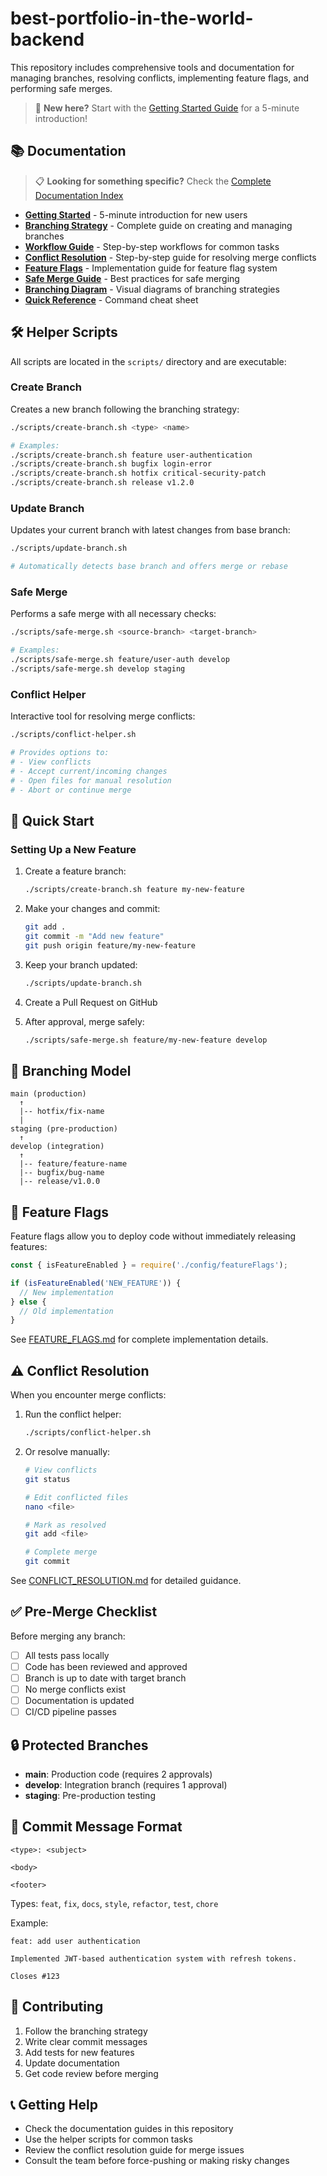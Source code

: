 # best-portfolio-in-the-world-backend

This repository includes comprehensive tools and documentation for managing branches, resolving conflicts, implementing feature flags, and performing safe merges.

> 🚀 **New here?** Start with the [Getting Started Guide](GETTING_STARTED.md) for a 5-minute introduction!

## 📚 Documentation

> 📋 **Looking for something specific?** Check the [Complete Documentation Index](INDEX.md)

- **[Getting Started](GETTING_STARTED.md)** - 5-minute introduction for new users
- **[Branching Strategy](BRANCHING_STRATEGY.md)** - Complete guide on creating and managing branches
- **[Workflow Guide](WORKFLOW_GUIDE.md)** - Step-by-step workflows for common tasks
- **[Conflict Resolution](CONFLICT_RESOLUTION.md)** - Step-by-step guide for resolving merge conflicts
- **[Feature Flags](FEATURE_FLAGS.md)** - Implementation guide for feature flag system
- **[Safe Merge Guide](SAFE_MERGE_GUIDE.md)** - Best practices for safe merging
- **[Branching Diagram](BRANCHING_DIAGRAM.md)** - Visual diagrams of branching strategies
- **[Quick Reference](QUICK_REFERENCE.md)** - Command cheat sheet

## 🛠️ Helper Scripts

All scripts are located in the `scripts/` directory and are executable:

### Create Branch
Creates a new branch following the branching strategy:
```bash
./scripts/create-branch.sh <type> <name>

# Examples:
./scripts/create-branch.sh feature user-authentication
./scripts/create-branch.sh bugfix login-error
./scripts/create-branch.sh hotfix critical-security-patch
./scripts/create-branch.sh release v1.2.0
```

### Update Branch
Updates your current branch with latest changes from base branch:
```bash
./scripts/update-branch.sh

# Automatically detects base branch and offers merge or rebase
```

### Safe Merge
Performs a safe merge with all necessary checks:
```bash
./scripts/safe-merge.sh <source-branch> <target-branch>

# Examples:
./scripts/safe-merge.sh feature/user-auth develop
./scripts/safe-merge.sh develop staging
```

### Conflict Helper
Interactive tool for resolving merge conflicts:
```bash
./scripts/conflict-helper.sh

# Provides options to:
# - View conflicts
# - Accept current/incoming changes
# - Open files for manual resolution
# - Abort or continue merge
```

## 🚀 Quick Start

### Setting Up a New Feature

1. Create a feature branch:
   ```bash
   ./scripts/create-branch.sh feature my-new-feature
   ```

2. Make your changes and commit:
   ```bash
   git add .
   git commit -m "Add new feature"
   git push origin feature/my-new-feature
   ```

3. Keep your branch updated:
   ```bash
   ./scripts/update-branch.sh
   ```

4. Create a Pull Request on GitHub

5. After approval, merge safely:
   ```bash
   ./scripts/safe-merge.sh feature/my-new-feature develop
   ```

## 🔀 Branching Model

```
main (production)
  ↑
  |-- hotfix/fix-name
  |
staging (pre-production)
  ↑
develop (integration)
  ↑
  |-- feature/feature-name
  |-- bugfix/bug-name
  |-- release/v1.0.0
```

## 🎯 Feature Flags

Feature flags allow you to deploy code without immediately releasing features:

```javascript
const { isFeatureEnabled } = require('./config/featureFlags');

if (isFeatureEnabled('NEW_FEATURE')) {
  // New implementation
} else {
  // Old implementation
}
```

See [FEATURE_FLAGS.md](FEATURE_FLAGS.md) for complete implementation details.

## ⚠️ Conflict Resolution

When you encounter merge conflicts:

1. Run the conflict helper:
   ```bash
   ./scripts/conflict-helper.sh
   ```

2. Or resolve manually:
   ```bash
   # View conflicts
   git status
   
   # Edit conflicted files
   nano <file>
   
   # Mark as resolved
   git add <file>
   
   # Complete merge
   git commit
   ```

See [CONFLICT_RESOLUTION.md](CONFLICT_RESOLUTION.md) for detailed guidance.

## ✅ Pre-Merge Checklist

Before merging any branch:

- [ ] All tests pass locally
- [ ] Code has been reviewed and approved
- [ ] Branch is up to date with target branch
- [ ] No merge conflicts exist
- [ ] Documentation is updated
- [ ] CI/CD pipeline passes

## 🔒 Protected Branches

- **main**: Production code (requires 2 approvals)
- **develop**: Integration branch (requires 1 approval)
- **staging**: Pre-production testing

## 📝 Commit Message Format

```
<type>: <subject>

<body>

<footer>
```

Types: `feat`, `fix`, `docs`, `style`, `refactor`, `test`, `chore`

Example:
```
feat: add user authentication

Implemented JWT-based authentication system with refresh tokens.

Closes #123
```

## 🤝 Contributing

1. Follow the branching strategy
2. Write clear commit messages
3. Add tests for new features
4. Update documentation
5. Get code review before merging

## 📞 Getting Help

- Check the documentation guides in this repository
- Use the helper scripts for common tasks
- Review the conflict resolution guide for merge issues
- Consult the team before force-pushing or making risky changes